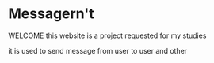 # Messagern't

WELCOME this website is a project requested for my studies

it is used to send message from user to user and other
